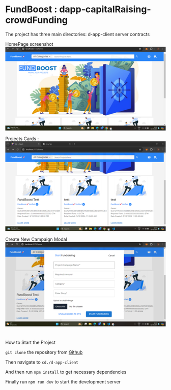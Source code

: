 # FundBoost : dapp-capitalRaising-crowdFunding

The project has three main directories:
d-app-client 
server
contracts


HomePage screenshot
![Home Page ](image.png)

Projects Cards : 
![Project Listings](image-1.png)

Create New Campaign Modal
![New Project/Campaign Start modal](image-2.png)
#
How to Start the Project 

`git clone` the repository from [Github](https://github.com/imrann2005/dapp-capitalRaising-crowdFunding)

Then navigate to `cd./d-app-client`

And then run `npm install` to get necessary dependencies

Finally run `npm run dev` to start the development server
